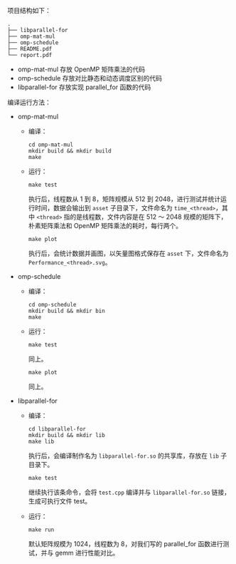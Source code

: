 项目结构如下：

```
.
├── libparallel-for
├── omp-mat-mul
├── omp-schedule
├── README.pdf
└── report.pdf
```

- omp-mat-mul 存放 OpenMP 矩阵乘法的代码
- omp-schedule 存放对比静态和动态调度区别的代码
- libparallel-for 存放实现 parallel_for 函数的代码

编译运行方法：

- omp-mat-mul

  - 编译：

    ```shell
    cd omp-mat-mul
    mkdir build && mkdir build
    make
    ```

  - 运行：

    ```shell
    make test
    ```

    执行后，线程数从 1 到 8，矩阵规模从 512 到 2048，进行测试并统计运行时间，数据会输出到 `asset` 子目录下，文件命名为 `time_<thread>`，其中 `<thread>` 指的是线程数，文件内容是在 512 ～ 2048 规模的矩阵下，朴素矩阵乘法和 OpenMP 矩阵乘法的耗时，每行两个。

    ```shell
    make plot
    ```

    执行后，会统计数据并画图，以矢量图格式保存在 `asset` 下，文件命名为 `Performance_<thread>.svg`。

- omp-schedule

  - 编译：

    ```shell
    cd omp-schedule
    mkdir build && mkdir bin
    make
    ```

  - 运行：

    ```shell
    make test
    ```

    同上。

    ```shell
    make plot
    ```

    同上。

- libparallel-for

  - 编译：

    ```shell
    cd libparallel-for
    mkdir build && mkdir lib
    make lib
    ```

    执行后，会编译制作名为 `libparallel-for.so` 的共享库，存放在 `lib` 子目录下。

    ```shell
    make test
    ```

    继续执行该条命令，会将 `test.cpp` 编译并与 `libparallel-for.so` 链接，生成可执行文件 test。

  - 运行：

    ```shell
    make run
    ```

    默认矩阵规模为 1024，线程数为 8，对我们写的 parallel_for 函数进行测试，并与 gemm 进行性能对比。

